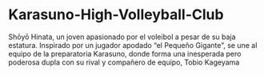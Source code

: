 # Karasuno-High-Volleyball-Club
Shōyō Hinata, un joven apasionado por el voleibol a pesar de su baja estatura. Inspirado por un jugador apodado “el Pequeño Gigante”, se une al equipo de la preparatoria Karasuno, donde forma una inesperada pero poderosa dupla con su rival y compañero de equipo, Tobio Kageyama

